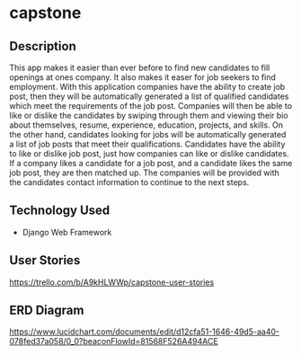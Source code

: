 # capstone

## Description
This app makes it easier than ever before to find new candidates to fill openings at ones company. It also makes it easer for job seekers to find employment. With this application companies have the ability to create job post, then they will be automatically generated a list of qualified candidates which meet the requirements of the job post. Companies will then be able to like or dislike the candidates by swiping through them and viewing their bio about themselves, resume, experience, education, projects, and skills. On the other hand, candidates looking for jobs will be automatically generated a list of job posts that meet their qualifications. Candidates have the ability to like or dislike job post, just how companies can like or dislike candidates. If a company likes a candidate for a job post, and a candidate likes the same job post, they are then matched up. The companies will be provided with the candidates contact information to continue to the next steps. 

## Technology Used
* Django Web Framework

## User Stories 
https://trello.com/b/A9kHLWWp/capstone-user-stories

## ERD Diagram
https://www.lucidchart.com/documents/edit/d12cfa51-1646-49d5-aa40-078fed37a058/0_0?beaconFlowId=81568F526A494ACE
